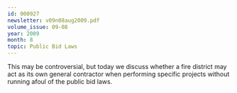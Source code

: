 ```yaml
---
id: 000927
newsletter: v09n08aug2009.pdf
volume_issue: 09-08
year: 2009
month: 8
topic: Public Bid Laws
---
```


This may be controversial, but today we discuss whether a fire district may act as its own general contractor when performing specific projects without running afoul of the public bid laws.